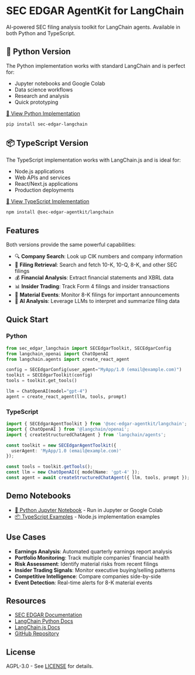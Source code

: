 # SEC EDGAR AgentKit for LangChain

AI-powered SEC filing analysis toolkit for LangChain agents. Available in both Python and TypeScript.

## 🐍 Python Version

The Python implementation works with standard LangChain and is perfect for:
- Jupyter notebooks and Google Colab
- Data science workflows
- Research and analysis
- Quick prototyping

[📁 View Python Implementation](./python/)

```bash
pip install sec-edgar-langchain
```

## 📦 TypeScript Version

The TypeScript implementation works with LangChain.js and is ideal for:
- Node.js applications
- Web APIs and services
- React/Next.js applications
- Production deployments

[📁 View TypeScript Implementation](./typescript/)

```bash
npm install @sec-edgar-agentkit/langchain
```

## Features

Both versions provide the same powerful capabilities:

- 🔍 **Company Search**: Look up CIK numbers and company information
- 📄 **Filing Retrieval**: Search and fetch 10-K, 10-Q, 8-K, and other SEC filings
- 💰 **Financial Analysis**: Extract financial statements and XBRL data
- 📊 **Insider Trading**: Track Form 4 filings and insider transactions
- 🎯 **Material Events**: Monitor 8-K filings for important announcements
- 🤖 **AI Analysis**: Leverage LLMs to interpret and summarize filing data

## Quick Start

### Python
```python
from sec_edgar_langchain import SECEdgarToolkit, SECEdgarConfig
from langchain_openai import ChatOpenAI
from langchain.agents import create_react_agent

config = SECEdgarConfig(user_agent="MyApp/1.0 (email@example.com)")
toolkit = SECEdgarToolkit(config)
tools = toolkit.get_tools()

llm = ChatOpenAI(model="gpt-4")
agent = create_react_agent(llm, tools, prompt)
```

### TypeScript
```typescript
import { SECEdgarAgentToolkit } from '@sec-edgar-agentkit/langchain';
import { ChatOpenAI } from '@langchain/openai';
import { createStructuredChatAgent } from 'langchain/agents';

const toolkit = new SECEdgarAgentToolkit({
  userAgent: 'MyApp/1.0 (email@example.com)'
});

const tools = toolkit.getTools();
const llm = new ChatOpenAI({ modelName: 'gpt-4' });
const agent = await createStructuredChatAgent({ llm, tools, prompt });
```

## Demo Notebooks

- [🐍 Python Jupyter Notebook](./python/demo.ipynb) - Run in Jupyter or Google Colab
- [📦 TypeScript Examples](./typescript/demo.ipynb) - Node.js implementation examples

## Use Cases

- **Earnings Analysis**: Automated quarterly earnings report analysis
- **Portfolio Monitoring**: Track multiple companies' financial health
- **Risk Assessment**: Identify material risks from recent filings
- **Insider Trading Signals**: Monitor executive buying/selling patterns
- **Competitive Intelligence**: Compare companies side-by-side
- **Event Detection**: Real-time alerts for 8-K material events

## Resources

- [SEC EDGAR Documentation](https://www.sec.gov/edgar)
- [LangChain Python Docs](https://python.langchain.com)
- [LangChain.js Docs](https://js.langchain.com)
- [GitHub Repository](https://github.com/stefanoamorelli/sec-edgar-agentkit)

## License

AGPL-3.0 - See [LICENSE](./LICENSE) for details.